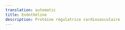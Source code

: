 ```yaml
---
translation: automatic
title: Endothéline
description: Protéine régulatrice cardiovasculaire
---
```

